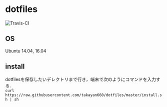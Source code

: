 # dotfiles
![Travis-CI](https://travis-ci.org/takayan660/dotfiles.svg?branch=master)

## OS
Ubuntu 14.04, 16.04

## install
dotfilesを保存したいデレクトリまで行き，端末で次のようにコマンドを入力する.<br>
`curl https://raw.githubusercontent.com/takayan660/dotfiles/master/install.sh | sh`
